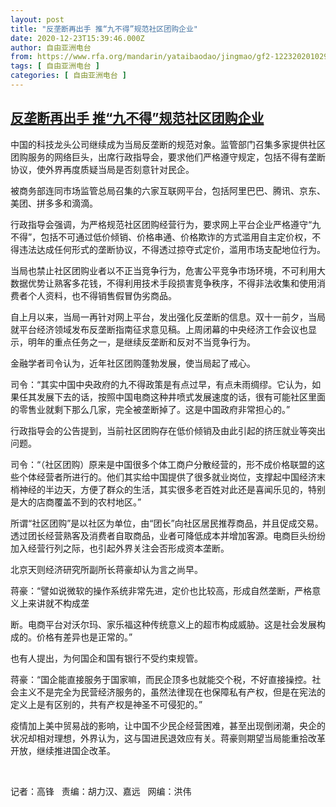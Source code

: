 ```yaml
---
layout: post
title: "反垄断再出手 推“九不得”规范社区团购企业"
date: 2020-12-23T15:39:46.000Z
author: 自由亚洲电台
from: https://www.rfa.org/mandarin/yataibaodao/jingmao/gf2-12232020102958.html
tags: [ 自由亚洲电台 ]
categories: [ 自由亚洲电台 ]
---
```

<!--1608737986000-->
[反垄断再出手 推“九不得”规范社区团购企业](https://www.rfa.org/mandarin/yataibaodao/jingmao/gf2-12232020102958.html)
------

<div>
<p></p><p>中国的科技龙头公司继续成为当局反垄断的规范对象。监管部门召集多家提供社区团购服务的网络巨头，出席行政指导会，要求他们严格遵守规定，包括不得有垄断协议，使外界再度质疑当局是否刻意针对民企。</p><p>被商务部连同市场监管总局召集的六家互联网平台，包括阿里巴巴、腾讯、京东、美团、拼多多和滴滴。</p><p>行政指导会强调，为严格规范社区团购经营行为，要求网上平台企业严格遵守“九不得”，包括不可通过低价倾销、价格串通、价格欺诈的方式滥用自主定价权，不得违法达成任何形式的垄断协议，不得透过掠夺式定价，滥用市场支配地位行为。</p><p>当局也禁止社区团购业者以不正当竞争行为，危害公平竞争市场环境，不可利用大数据优势让熟客多花钱，不得利用技术手段损害竞争秩序，不得非法收集和使用消费者个人资料，也不得销售假冒伪劣商品。</p><p>自上月以来，当局一再针对网上平台，发出强化反垄断的信息。双十一前夕，当局就平台经济领域发布反垄断指南征求意见稿。上周闭幕的中央经济工作会议也显示，明年的重点任务之一，是继续反垄断和反对不当竞争行为。</p><p>金融学者司令认为，近年社区团购蓬勃发展，使当局起了戒心。</p><p>司令：“其实中国中央政府的九不得政策是有点过早，有点未雨绸缪。它认为，如果任其发展下去的话，按照中国电商这种井喷式发展速度的话，很有可能社区里面的零售业就剩下那么几家，完全被垄断掉了。这是中国政府非常担心的。”</p><p>行政指导会的公告提到，当前社区团购存在低价倾销及由此引起的挤压就业等突出问题。</p><p>司令：“（社区团购）原来是中国很多个体工商户分散经营的，形不成价格联盟的这些个体经营者所进行的。他们其实给中国提供了很多就业岗位，支撑起中国经济末梢神经的半边天，方便了群众的生活，其实很多老百姓对此还是喜闻乐见的，特别是大的店商覆盖不到的农村地区。”</p><p>所谓“社区团购”是以社区为单位，由“团长”向社区居民推荐商品，并且促成交易。透过团长经营熟客及消费者自取商品，业者可降低成本并增加客源。电商巨头纷纷加入经营行列之际，也引起外界关注会否形成资本垄断。</p><p>北京天则经济研究所副所长蒋豪却认为言之尚早。</p><p>蒋豪：“譬如说微软的操作系统非常先进，定价也比较高，形成自然垄断，严格意义上来讲就不构成垄</p><p>断。电商平台对沃尔玛、家乐福这种传统意义上的超市构成威胁。这是社会发展构成的。价格有差异也是正常的。”</p><p>也有人提出，为何国企和国有银行不受约束规管。</p><p>蒋豪：“国企能直接服务于国家嘛，而民企顶多也就能交个税，不好直接操控。社会主义不是完全为民营经济服务的，虽然法律现在也保障私有产权，但是在宪法的定义上是有区别的，共有产权是神圣不可侵犯的。”   </p><p>疫情加上美中贸易战的影响，让中国不少民企经营困难，甚至出现倒闭潮，央企的状况却相对理想，外界认为，这与国进民退效应有关。蒋豪则期望当局能重拾改革开放，继续推进国企改革。</p><p><br/></p><p>记者：高锋   责编：胡力汉、嘉远   网编：洪伟</p>
</div>
